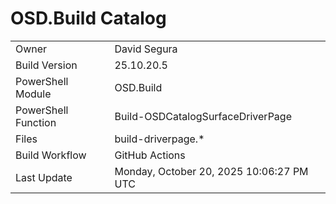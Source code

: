 ﻿# OSD.Build Catalog

| | |
|-|-|
| Owner | David Segura |
| Build Version | 25.10.20.5 |
| PowerShell Module | OSD.Build |
| PowerShell Function | Build-OSDCatalogSurfaceDriverPage |
| Files | build-driverpage.* |
| Build Workflow | GitHub Actions |
| Last Update | Monday, October 20, 2025 10:06:27 PM UTC |
